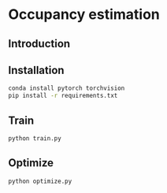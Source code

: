# Occupancy estimation

## Introduction

## Installation

```bash
conda install pytorch torchvision
pip install -r requirements.txt
```

## Train

```bash
python train.py
```

## Optimize

```bash
python optimize.py
```
